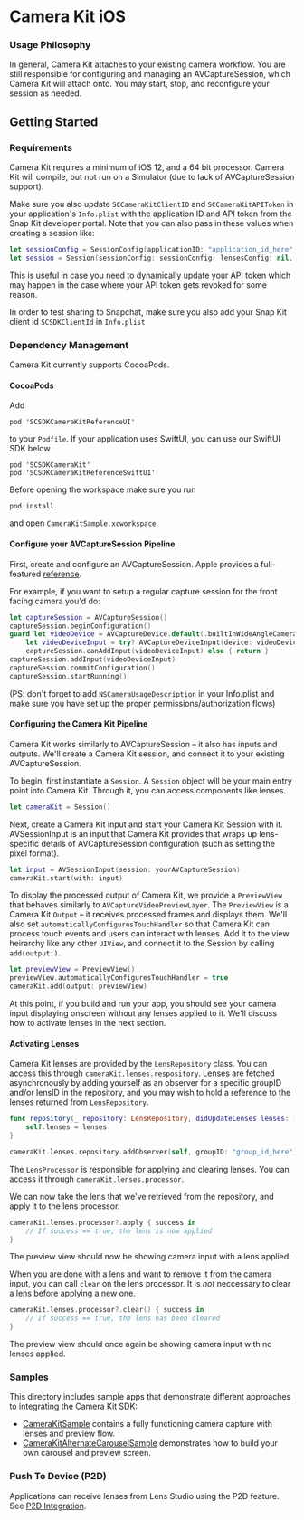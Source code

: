 # Camera Kit iOS

### Usage Philosophy

In general, Camera Kit attaches to your existing camera workflow. You are still responsible for configuring and managing an AVCaptureSession, which Camera Kit will attach onto. You may start, stop, and reconfigure your session as needed.

## Getting Started

### Requirements

Camera Kit requires a minimum of iOS 12, and a 64 bit processor. Camera Kit will compile, but not run on a Simulator (due to lack of AVCaptureSession support).

Make sure you also update `SCCameraKitClientID` and `SCCameraKitAPIToken` in your application's `Info.plist` with the application ID and API token from the Snap Kit developer portal. Note that you can also pass in these values when creating a session like:
```swift
let sessionConfig = SessionConfig(applicationID: "application_id_here", apiToken: "api_token_here")
let session = Session(sessionConfig: sessionConfig, lensesConfig: nil, errorHandler: nil)
```
This is useful in case you need to dynamically update your API token which may happen in the case where your API token gets revoked for some reason.

In order to test sharing to Snapchat, make sure you also add your Snap Kit client id `SCSDKClientId` in `Info.plist`

### Dependency Management

Camera Kit currently supports CocoaPods.

#### CocoaPods

Add

```
pod 'SCSDKCameraKitReferenceUI'
```

to your `Podfile`. If your application uses SwiftUI, you can use our SwiftUI SDK below

```
pod 'SCSDKCameraKit'
pod 'SCSDKCameraKitReferenceSwiftUI'
```

Before opening the workspace make sure you run

```
pod install
```

and open `CameraKitSample.xcworkspace`.

#### Configure your AVCaptureSession Pipeline

First, create and configure an AVCaptureSession. Apple provides a full-featured [reference](https://developer.apple.com/documentation/avfoundation/cameras_and_media_capture/setting_up_a_capture_session).

For example, if you want to setup a regular capture session for the front facing camera you'd do:
```swift
let captureSession = AVCaptureSession()
captureSession.beginConfiguration()
guard let videoDevice = AVCaptureDevice.default(.builtInWideAngleCamera, for: .video, position: .front),
    let videoDeviceInput = try? AVCaptureDeviceInput(device: videoDevice),
    captureSession.canAddInput(videoDeviceInput) else { return }
captureSession.addInput(videoDeviceInput)
captureSession.commitConfiguration()
captureSession.startRunning()
```

(PS: don't forget to add `NSCameraUsageDescription` in your Info.plist and make sure you have set up the proper permissions/authorization flows)

#### Configuring the Camera Kit Pipeline

Camera Kit works similarly to AVCaptureSession – it also has inputs and outputs. We'll create a Camera Kit session, and connect it to your existing AVCaptureSession.

To begin, first instantiate a `Session`. A `Session` object will be your main entry point into Camera Kit. Through it, you can access components like lenses.

```swift
let cameraKit = Session()
```

Next, create a Camera Kit input and start your Camera Kit Session with it. AVSessionInput is an input that Camera Kit provides that wraps up lens-specific details of AVCaptureSession configuration (such as setting the pixel format).

```swift
let input = AVSessionInput(session: yourAVCaptureSession)
cameraKit.start(with: input)
```

To display the processed output of Camera Kit, we provide a `PreviewView` that behaves similarly to `AVCaptureVideoPreviewLayer`. The `PreviewView` is a Camera Kit `Output` – it receives processed frames and displays them. We'll also set `automaticallyConfiguresTouchHandler` so that Camera Kit can process touch events and users can interact with lenses. Add it to the view heirarchy like any other `UIView`, and connect it to the Session by calling `add(output:)`.

```swift
let previewView = PreviewView()
previewView.automaticallyConfiguresTouchHandler = true
cameraKit.add(output: previewView)
```

At this point, if you build and run your app, you should see your camera input displaying onscreen without any lenses applied to it. We'll discuss how to activate lenses in the next section.

#### Activating Lenses

Camera Kit lenses are provided by the `LensRepository` class. You can access this through `cameraKit.lenses.respository`. Lenses are fetched asynchronously by adding yourself as an observer for a specific groupID and/or lensID in the repository, and you may wish to hold a reference to the lenses returned from `LensRepository`.

```swift
func repository(_ repository: LensRepository, didUpdateLenses lenses: [Lens], forGroupID groupID: String) {
	self.lenses = lenses
}

cameraKit.lenses.repository.addObserver(self, groupID: "group_id_here")
```

The `LensProcessor` is responsible for applying and clearing lenses. You can access it through `cameraKit.lenses.processor`.

We can now take the lens that we've retrieved from the repository, and apply it to the lens processor.

```swift
cameraKit.lenses.processor?.apply { success in
	// If success == true, the lens is now applied
}
```

The preview view should now be showing camera input with a lens applied.

When you are done with a lens and want to remove it from the camera input, you can call `clear` on the lens processor. It is _not_ neccessary to clear a lens before applying a new one.

```swift
cameraKit.lenses.processor?.clear() { success in
	// If success == true, the lens has been cleared
}
```

The preview view should once again be showing camera input with no lenses applied.

### Samples
This directory includes sample apps that demonstrate different approaches to integrating the Camera Kit SDK:
- [CameraKitSample](./CameraKitSample) contains a fully functioning camera capture with lenses and preview flow.
- [CameraKitAlternateCarouselSample](./CameraKitAlternateCarouselSample) demonstrates how to build your own carousel and preview screen.

### Push To Device (P2D)
Applications can receive lenses from Lens Studio using the P2D feature. See [P2D Integration](./P2D.md).
